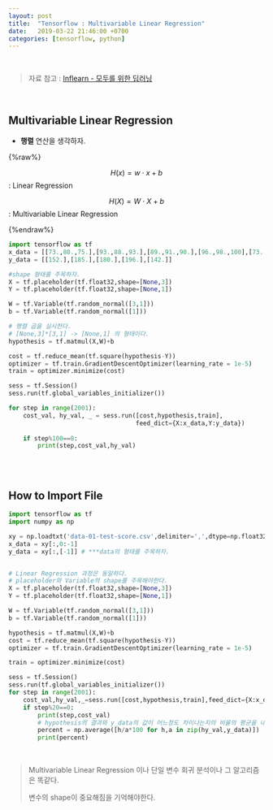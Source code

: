 ```yaml
---
layout: post
title:  "Tensorflow : Multivariable Linear Regression"
date:   2019-03-22 21:46:00 +0700
categories: [tensorflow, python]
---
```


<br>

> 자료 참고 : [Inflearn - 모두를 위한 딥러닝](https://www.inflearn.com/course/%EA%B8%B0%EB%B3%B8%EC%A0%81%EC%9D%B8-%EB%A8%B8%EC%8B%A0%EB%9F%AC%EB%8B%9D-%EB%94%A5%EB%9F%AC%EB%8B%9D-%EA%B0%95%EC%A2%8C/)

<br>

## Multivariable Linear Regression

* **행렬** 연산을 생각하자.

{%raw%}

$$H(x)=w \cdot x+b$$ : Linear Regression

$$H(X)=W \cdot X+b$$ : Multivariable Linear Regression

{%endraw%}

```python
import tensorflow as tf
x_data = [[73.,80.,75.],[93.,88.,93.],[89.,91.,90.],[96.,98.,100],[73.,66.,70]]
y_data = [[152.],[185.],[180.],[196.],[142.]]

#shape 형태를 주목하자.
X = tf.placeholder(tf.float32,shape=[None,3])
Y = tf.placeholder(tf.float32,shape=[None,1])

W = tf.Variable(tf.random_normal([3,1]))
b = tf.Variable(tf.random_normal([1]))

# 행렬 곱을 실시한다.
# [None,3]*[3,1] -> [None,1] 의 형태이다.
hypothesis = tf.matmul(X,W)+b

cost = tf.reduce_mean(tf.square(hypothesis-Y))
optimizer = tf.train.GradientDescentOptimizer(learning_rate = 1e-5)
train = optimizer.minimize(cost)

sess = tf.Session()
sess.run(tf.global_variables_initializer())

for step in range(2001):
    cost_val, hy_val, _ = sess.run([cost,hypothesis,train],
                                   feed_dict={X:x_data,Y:y_data})
    
    if step%100==0:
        print(step,cost_val,hy_val)
```

<br><br>

## How to Import File

```python
import tensorflow as tf
import numpy as np

xy = np.loadtxt('data-01-test-score.csv',delimiter=',',dtype=np.float32)
x_data = xy[:,0:-1]
y_data = xy[:,[-1]] # ***data의 형태를 주목하자.


# Linear Regression 과정은 동일하다.
# placeholder와 Variable의 shape를 주목해야한다.
X = tf.placeholder(tf.float32,shape=[None,3])
Y = tf.placeholder(tf.float32,shape=[None,1])

W = tf.Variable(tf.random_normal([3,1]))
b = tf.Variable(tf.random_normal([1]))

hypothesis = tf.matmul(X,W)+b
cost = tf.reduce_mean(tf.square(hypothesis-Y))
optimizer = tf.train.GradientDescentOptimizer(learning_rate = 1e-5)

train = optimizer.minimize(cost)

sess = tf.Session()
sess.run(tf.global_variables_initializer())
for step in range(2001):
    cost_val,hy_val,_=sess.run([cost,hypothesis,train],feed_dict={X:x_data,Y:y_data})
    if step%20==0:
        print(step,cost_val)
        # hypothesis의 결과와 y_data의 값이 어느정도 차이나는지의 비율의 평균을 내본것이다.
        percent = np.average([h/a*100 for h,a in zip(hy_val,y_data)])
        print(percent)
```

<br/>

> Multivariable Linear Regression 이나 단일 변수 회귀 분석이나 그 알고리즘은 똑같다.
>
> 변수의 shape이 중요해짐을 기억해야한다.